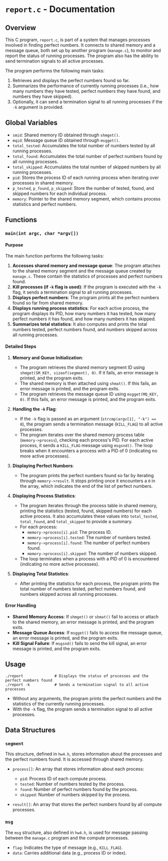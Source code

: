 # `report.c` - Documentation

## Overview

This C program, `report.c`, is part of a system that manages processes involved in finding perfect numbers. It connects to shared memory and a message queue, both set up by another program (`manage.c`), to monitor and report the status of running processes. The program also has the ability to send termination signals to all active processes.

The program performs the following main tasks:
1. Retrieves and displays the perfect numbers found so far.
2. Summarizes the performance of currently running processes (i.e., how many numbers they have tested, perfect numbers they have found, and numbers they have skipped).
3. Optionally, it can send a termination signal to all running processes if the `-k` argument is provided.

## Global Variables

- `smid`: Shared memory ID obtained through `shmget()`.
- `mqid`: Message queue ID obtained through `msgget()`.
- `total_tested`: Accumulates the total number of numbers tested by all running processes.
- `total_found`: Accumulates the total number of perfect numbers found by all running processes.
- `total_skipped`: Accumulates the total number of skipped numbers by all running processes.
- `pid`: Stores the process ID of each running process when iterating over processes in shared memory.
- `p_tested`, `p_found`, `p_skipped`: Store the number of tested, found, and skipped numbers for each individual process.
- `memory`: Pointer to the shared memory segment, which contains process statistics and perfect numbers.

## Functions

### `main(int argc, char *argv[])`

#### Purpose

The main function performs the following tasks:
1. **Accesses shared memory and message queue**: The program attaches to the shared memory segment and the message queue created by `manage.c`. These contain the statistics of processes and perfect numbers found.
2. **Kill processes (if `-k` flag is used)**: If the program is executed with the `-k` flag, it sends a termination signal to all running processes.
3. **Displays perfect numbers**: The program prints all the perfect numbers found so far from shared memory.
4. **Displays running process statistics**: For each active process, the program displays its PID, how many numbers it has tested, how many perfect numbers it has found, and how many numbers it has skipped.
5. **Summarizes total statistics**: It also computes and prints the total numbers tested, perfect numbers found, and numbers skipped across all running processes.

#### Detailed Steps

1. **Memory and Queue Initialization**:
    - The program retrieves the shared memory segment ID using `shmget(SM_KEY, sizeof(segment), 0)`. If it fails, an error message is printed, and the program exits.
    - The shared memory is then attached using `shmat()`. If this fails, an error message is printed, and the program exits.
    - The program retrieves the message queue ID using `msgget(MQ_KEY, 0)`. If this fails, an error message is printed, and the program exits.

2. **Handling the `-k` Flag**:
    - If the `-k` flag is passed as an argument (`strcmp(argv[1], "-k") == 0`), the program sends a termination message (`KILL_FLAG`) to all active processes.
    - The program iterates over the shared memory process table (`memory->process`), checking each process's PID. For each active process, it sends a `KILL_FLAG` message using `msgsnd()`. The loop breaks when it encounters a process with a PID of 0 (indicating no more active processes).

3. **Displaying Perfect Numbers**:
    - The program prints the perfect numbers found so far by iterating through `memory->result`. It stops printing once it encounters a `0` in the array, which indicates the end of the list of perfect numbers.

4. **Displaying Process Statistics**:
    - The program iterates through the process table in shared memory, printing the statistics (tested, found, skipped numbers) for each active process. It also accumulates these values into `total_tested`, `total_found`, and `total_skipped` to provide a summary.
    - For each process:
      - `memory->process[i].pid`: The process ID.
      - `memory->process[i].tested`: The number of numbers tested.
      - `memory->process[i].found`: The number of perfect numbers found.
      - `memory->process[i].skipped`: The number of numbers skipped.
    - The loop terminates when a process with a PID of 0 is encountered (indicating no more active processes).

5. **Displaying Total Statistics**:
    - After printing the statistics for each process, the program prints the total number of numbers tested, perfect numbers found, and numbers skipped across all running processes.

#### Error Handling

- **Shared Memory Access**: If `shmget()` or `shmat()` fail to access or attach to the shared memory, an error message is printed, and the program exits.
- **Message Queue Access**: If `msgget()` fails to access the message queue, an error message is printed, and the program exits.
- **Kill Signal Failure**: If `msgsnd()` fails to send the kill signal, an error message is printed, and the program exits.

## Usage

```
./report              # Displays the status of processes and the perfect numbers found
./report -k           # Sends a termination signal to all active processes
```

- Without any arguments, the program prints the perfect numbers and the statistics of the currently running processes.
- With the `-k` flag, the program sends a termination signal to all active processes.

## Data Structures

### `segment`

This structure, defined in `hw4.h`, stores information about the processes and the perfect numbers found. It is accessed through shared memory.

- `process[]`: An array that stores information about each process:
  - `pid`: Process ID of each compute process.
  - `tested`: Number of numbers tested by the process.
  - `found`: Number of perfect numbers found by the process.
  - `skipped`: Number of numbers skipped by the process.
  
- `result[]`: An array that stores the perfect numbers found by all compute processes.

### `msg`

The `msg` structure, also defined in `hw4.h`, is used for message passing between the `manage.c` program and the compute processes.

- `flag`: Indicates the type of message (e.g., `KILL_FLAG`).
- `data`: Carries additional data (e.g., process ID or index).
